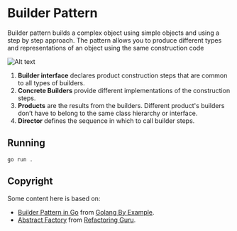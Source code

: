 # Builder Pattern
Builder pattern builds a complex object using simple objects and using a step by step approach.
The pattern allows you to produce different types and representations of an object using the same construction code

![Alt text](https://raw.githubusercontent.com/marcelkohl/go-design-patterns/main/AbstractFactory/diagram-builder.png)

1. **Builder interface** declares product construction steps that are common to all types of builders.
2. **Concrete Builders** provide different implementations of the construction steps.
3. **Products** are the results from the builders. Different product's builders don’t have to belong to the same class hierarchy or interface.
4. **Director** defines the sequence in which to call builder steps.

## Running
```
go run .
```

## Copyright
Some content here is based on:

- [Builder Pattern in Go](https://golangbyexample.com/builder-pattern-golang/) from [Golang By Example](https://golangbyexample.com).
- [Abstract Factory](https://refactoring.guru/design-patterns/builder) from [Refactoring Guru](https://refactoring.guru).

